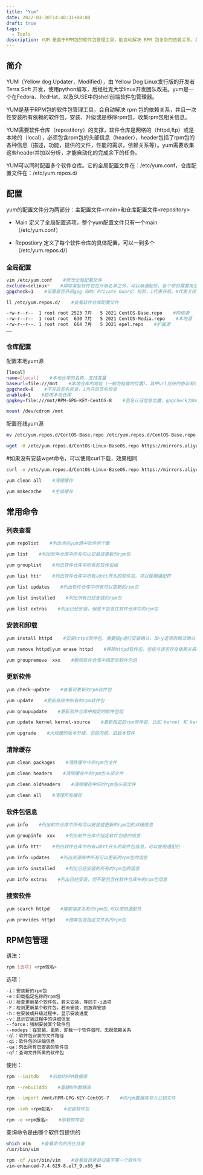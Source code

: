 ```yaml
---
title: "Yum"
date: 2022-03-30T14:48:31+08:00
draft: true
tags:
  - Tools
description: YUM 是基于RPM包的软件包管理工具，能自动解决 RPM 包复杂的依赖关系，并且一次性安装所有依赖的软件包
---
```




## 简介

YUM（Yellow dog Updater，Modified），由 Yellow Dog Linux发行版的开发者 Terra Soft 开发，使用python编写，后经杜克大学linux开发团队改进。yum是一个在Fedora、RedHat，以及SUSE中的shell前端软件包管理器。

 

YUM是基于RPM包的软件包管理工具，会自动解决 rpm 包的依赖关系，并且一次性安装所有依赖的软件包，安装、升级或是移除rpm包，收集rpm包相关信息。

 

YUM需要软件仓库（repostitory）的支撑，软件仓库是网络的（httpd,ftp）或是本地的（local），必须包含rpm包的头部信息（header），header包括了rpm包的各种信息（描述，功能，提供的文件，性能的需求，依赖关系等）。yum需要收集这些header并加以分析，才能自动化的完成余下的任务。

 

YUM可以同时配置多个软件仓库。它的全局配置文件在：/etc/yum.conf，仓库配置文件在：/etc/yum.repos.d/

 

## 配置



yum的配置文件分为两部分：主配置文件\<main>和仓库配置文件\<repository>

 

- Main 定义了全局配置选项，整个yum配置文件只有一个main（/etc/yum.conf）

- Repostiory 定义了每个软件仓库的具体配置，可以一到多个（/etc/yum.repos.d/）

 

### 全局配置

```bash
vim /etc/yum.conf    #修改全局配置文件
exclude=selinux*    #排除某些软件包在升级名单之外，可以用通配符，各个项目需要用空格隔开
gpgcheck=1    #设置是否开启gpg（GNU Private Guard）校验，1代表开启，0代表关闭，确保rpm包的来源是安全有效的，这里为全局设置，默认为0不开启
```

```bash
ll /etc/yum.repos.d/    #查看软件仓库配置文件

-rw-r--r--  1 root root 2523 7月   5 2021 CentOS-Base.repo    #网络源
-rw-r--r--  1 root root  630 7月   5 2021 CentOS-Media.repo    #本地源
-rw-r--r--. 1 root root  664 7月   5 2021 epel.repo    #扩展源
……
```



### 仓库配置

配置本地yum源

```bash
[local]
name=[local]    #本地仓库的名称，支持变量
baseurl=file:///mnt    #本地仓库的地址（一般为挂载的位置），其中url支持的协议有http://、ftp://、file://三种,可以挂载多个
gpgcheck=0    #不开启签名检查，1为开启签名检查
enabled=1    #启用本地仓库
gpgkey=file:///mnt/RPM-GPG-KEY-CentOS-8    #签名认证信息位置，gpgcheck为0时不需要此参数
```

```bash
mount /dev/cdrom /mnt
```



配置在线yum源

```bash
mv /etc/yum.repos.d/CentOS-Base.repo /etc/yum.repos.d/CentOS-Base.repo.bak    #备份原文件，以防万一
```

```bash
wget -O /etc/yum.repos.d/CentOS-Linux-BaseOS.repo https://mirrors.aliyun.com/repo/Centos-vault-8.5.2111.repo    #将aliyun的在线源另存到本地
```

#如果没有安装wget命令，可以使用curl下载，效果相同

```bash
curl -o /etc/yum.repos.d/CentOS-Linux-BaseOS.repo https://mirrors.aliyun.com/repo/Centos-vault-8.5.2111.repo 
```

```bash
yum clean all    #清理缓存
```

```bash
yum makecache    #生成缓存
```

 



## 常用命令

### 列表查看

```bash
yum repolist    #列出当前yum源中软件包个数

yum list    #列出软件仓库中所有可以安装或更新的rpm包

yum grouplist    #列出软件仓库中所有的软件包组

yum list htt*    #列出软件仓库中所有以htt开头的软件包，可以使用通配符

yum list updates    #列出软件仓库中所有可以更新的rpm包

yum list installed    #列出所有已经安装的rpm包

yum list extras    #列出已经安装，但是不包含在软件仓库中的rpm包
```

### 安装和卸载

```bash
yum install httpd    #安装httpd软件包，需要按y进行安装确认，加-y选项则跳过确认

yum remove httpd|yum erase httpd    #移除httpd软件包，包括与该包存在依赖关系的软件包

yum groupremove  xxx    #删除软件仓库中指定的软件包组
```

### 更新软件

```bash
yum check-update    #查看可更新的rpm软件包

yum update    #更新系统中所有的rpm软件包

yum groupupdate    #更新软件仓库中指定的软件包组

yum update kernel kernel-source    #更新指定的rpm软件包，比如 kernel 和 kernel-source

yum upgrade    #大规模的版本升级，包括内核，旧版本软件
```

### 清除缓存

```bash
yum clean packages    #清除缓存中的rpm包文件

yum clean headers    #清除缓存中的rpm包头部文件

yum clean oldheaders    #清除缓存中旧的rpm包头部文件

yum clean all    #清理所有缓存
```

### 软件包信息

```bash
yum info    #列出软件仓库中所有可以安装或更新的rpm包的详细信息

yum groupinfo  xxx    #列出软件仓库中指定软件包组的信息

yum info htt*    #列出软件仓库中所有以htt开头的软件包信息，可以使用通配符

yum info updates    #列出资源库中所有可以更新的rpm包的信息

yum info installed    #列出已经安装的所有的rpm包的信息

yum info extras    #列出已经安装，但不是包含在软件仓库中的rpm包信息
```

### 搜索软件

```bash
yum search httpd    #搜索指定名称的rpm包,可以使用通配符

yum provides httpd    #搜索包含指定文件名的rpm包
```



## RPM包管理

语法： 

```bash
rpm [选项] <rpm包名>
```

选项：

```bash
-i：安装新的rpm包
-e：卸载指定名称的rpm包
-U：检查更新某个软件包，若未安装，等同于-i选项
-F：检测更新某个软件包，若未安装，则放弃安装
-h：在安装或升级过程中，显示安装进度
-v：显示安装过程中的详细信息
--force：强制安装某个软件包
--nodeps：在安装、更新、卸载一个软件包时，无视依赖关系
-ql：软件包安装的文件路径
-qi：软件包的详细信息
-qa：列出所有已安装的软件包
-qf：查询文件所属的软件包
```

使用：

```bash
rpm --initdb    #初始化RPM数据库
```

```bash
rpm --rebuilddb    #重建RPM数据库
```

```bash
rpm --import /mnt/RPM-GPG-KEY-CentOS-7    #向rpm数据库导入公钥文件
```

```bash
rpm -ivh <rpm包名>    #安装软件包
```

```bash
rpm -e <rpm报名>    #卸载软件包
```

查询命令是由哪个软件包提供的

```bash
which vim    #查看命令的所在目录
/usr/bin/vim
```

```bash
rpm -qf /usr/bin/vim    #查看该目录是归属于哪一个软件包
vim-enhanced-7.4.629-8.el7_9.x86_64
```



